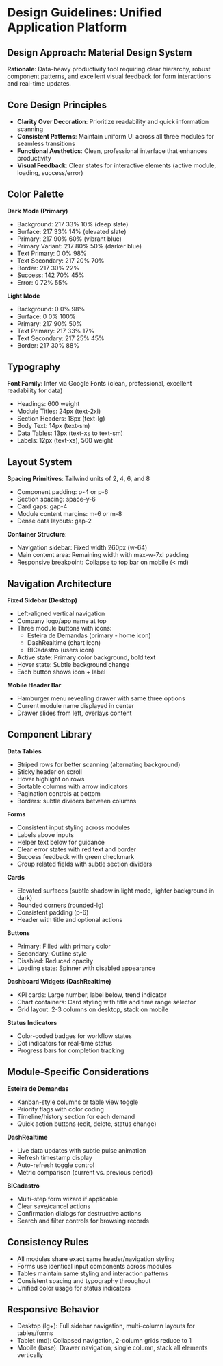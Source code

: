 # Design Guidelines: Unified Application Platform

## Design Approach: Material Design System
**Rationale**: Data-heavy productivity tool requiring clear hierarchy, robust component patterns, and excellent visual feedback for form interactions and real-time updates.

## Core Design Principles
- **Clarity Over Decoration**: Prioritize readability and quick information scanning
- **Consistent Patterns**: Maintain uniform UI across all three modules for seamless transitions
- **Functional Aesthetics**: Clean, professional interface that enhances productivity
- **Visual Feedback**: Clear states for interactive elements (active module, loading, success/error)

## Color Palette

**Dark Mode (Primary)**
- Background: 217 33% 10% (deep slate)
- Surface: 217 33% 14% (elevated slate)
- Primary: 217 90% 60% (vibrant blue)
- Primary Variant: 217 80% 50% (darker blue)
- Text Primary: 0 0% 98%
- Text Secondary: 217 20% 70%
- Border: 217 30% 22%
- Success: 142 70% 45%
- Error: 0 72% 55%

**Light Mode**
- Background: 0 0% 98%
- Surface: 0 0% 100%
- Primary: 217 90% 50%
- Text Primary: 217 33% 17%
- Text Secondary: 217 25% 45%
- Border: 217 30% 88%

## Typography
**Font Family**: Inter via Google Fonts (clean, professional, excellent readability for data)
- Headings: 600 weight
- Module Titles: 24px (text-2xl)
- Section Headers: 18px (text-lg)
- Body Text: 14px (text-sm)
- Data Tables: 13px (text-xs to text-sm)
- Labels: 12px (text-xs), 500 weight

## Layout System
**Spacing Primitives**: Tailwind units of 2, 4, 6, and 8
- Component padding: p-4 or p-6
- Section spacing: space-y-6
- Card gaps: gap-4
- Module content margins: m-6 or m-8
- Dense data layouts: gap-2

**Container Structure**:
- Navigation sidebar: Fixed width 260px (w-64)
- Main content area: Remaining width with max-w-7xl padding
- Responsive breakpoint: Collapse to top bar on mobile (< md)

## Navigation Architecture

**Fixed Sidebar (Desktop)**
- Left-aligned vertical navigation
- Company logo/app name at top
- Three module buttons with icons:
  - Esteira de Demandas (primary - home icon)
  - DashRealtime (chart icon)
  - BICadastro (users icon)
- Active state: Primary color background, bold text
- Hover state: Subtle background change
- Each button shows icon + label

**Mobile Header Bar**
- Hamburger menu revealing drawer with same three options
- Current module name displayed in center
- Drawer slides from left, overlays content

## Component Library

**Data Tables**
- Striped rows for better scanning (alternating background)
- Sticky header on scroll
- Hover highlight on rows
- Sortable columns with arrow indicators
- Pagination controls at bottom
- Borders: subtle dividers between columns

**Forms**
- Consistent input styling across modules
- Labels above inputs
- Helper text below for guidance
- Clear error states with red text and border
- Success feedback with green checkmark
- Group related fields with subtle section dividers

**Cards**
- Elevated surfaces (subtle shadow in light mode, lighter background in dark)
- Rounded corners (rounded-lg)
- Consistent padding (p-6)
- Header with title and optional actions

**Buttons**
- Primary: Filled with primary color
- Secondary: Outline style
- Disabled: Reduced opacity
- Loading state: Spinner with disabled appearance

**Dashboard Widgets (DashRealtime)**
- KPI cards: Large number, label below, trend indicator
- Chart containers: Card styling with title and time range selector
- Grid layout: 2-3 columns on desktop, stack on mobile

**Status Indicators**
- Color-coded badges for workflow states
- Dot indicators for real-time status
- Progress bars for completion tracking

## Module-Specific Considerations

**Esteira de Demandas**
- Kanban-style columns or table view toggle
- Priority flags with color coding
- Timeline/history section for each demand
- Quick action buttons (edit, delete, status change)

**DashRealtime**
- Live data updates with subtle pulse animation
- Refresh timestamp display
- Auto-refresh toggle control
- Metric comparison (current vs. previous period)

**BICadastro**
- Multi-step form wizard if applicable
- Clear save/cancel actions
- Confirmation dialogs for destructive actions
- Search and filter controls for browsing records

## Consistency Rules
- All modules share exact same header/navigation styling
- Forms use identical input components across modules
- Tables maintain same styling and interaction patterns
- Consistent spacing and typography throughout
- Unified color usage for status indicators

## Responsive Behavior
- Desktop (lg+): Full sidebar navigation, multi-column layouts for tables/forms
- Tablet (md): Collapsed navigation, 2-column grids reduce to 1
- Mobile (base): Drawer navigation, single column, stack all elements vertically